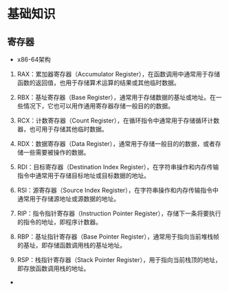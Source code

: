 # 基础知识

## 寄存器

+ x86-64架构
1. RAX：累加器寄存器（Accumulator Register），在函数调用中通常用于存储函数的返回值，也用于存储算术运算的结果或其他临时数据。

2. RBX：基址寄存器（Base Register），通常用于存储数据的基址或地址。在一些情况下，它也可以用作通用寄存器存储一般目的的数据。

3. RCX：计数寄存器（Count Register），在循环指令中通常用于存储循环计数器，也可用于存储其他临时数据。

4. RDX：数据寄存器（Data Register），通常用于存储一般目的的数据，或者存储一些需要被操作的数据。

5. RDI：目标寄存器（Destination Index Register），在字符串操作和内存传输指令中通常用于存储目标地址或目标数据的地址。

6. RSI：源寄存器（Source Index Register），在字符串操作和内存传输指令中通常用于存储源地址或源数据的地址。

7. RIP：指令指针寄存器（Instruction Pointer Register），存储下一条将要执行的指令的地址，即程序计数器。 

8. RBP：基址指针寄存器（Base Pointer Register），通常用于指向当前堆栈帧的基址，即存储函数调用栈的基址地址。

9. RSP：栈指针寄存器（Stack Pointer Register），用于指向当前栈顶的地址，即存放函数调用栈的地址。
+ 
